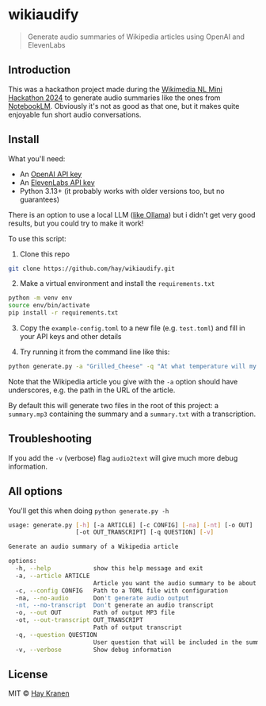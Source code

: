 # wikiaudify
> Generate audio summaries of Wikipedia articles using OpenAI and ElevenLabs

## Introduction
This was a hackathon project made during the [Wikimedia NL Mini Hackathon 2024](https://nl.wikimedia.org/wiki/Mini_Hackathon_November_2024) to generate audio summaries like the ones from [NotebookLM](https://blog.google/technology/ai/notebooklm-audio-overviews/). Obviously it's not as good as that one, but it makes quite enjoyable fun short audio conversations.

## Install
What you'll need:
* An [OpenAI API key](https://openai.com/api/)
* An [ElevenLabs API key](https://elevenlabs.io/api)
* Python 3.13+ (it probably works with older versions too, but no guarantees)

There is an option to use a local LLM ([like Ollama](https://ollama.com/)) but i didn't get very good results, but you could try to make it work!

To use this script:
1. Clone this repo
```bash
git clone https://github.com/hay/wikiaudify.git
```

2. Make a virtual environment and install the `requirements.txt`
```bash
python -m venv env
source env/bin/activate
pip install -r requirements.txt
```

3. Copy the `example-config.toml` to a new file (e.g. `test.toml`) and fill in your API keys and other details

4. Try running it from the command line like this:
```bash
python generate.py -a "Grilled_Cheese" -q "At what temperature will my cheese melt?" -c test.toml
```

Note that the Wikipedia article you give with the `-a` option should have underscores, e.g. the path in the URL of the article.

By default this will generate two files in the root of this project: a `summary.mp3` containing the summary and a `summary.txt` with a transcription.

## Troubleshooting
If you add the `-v` (verbose) flag `audio2text` will give much more debug information.

## All options
You'll get this when doing `python generate.py -h`

```bash
usage: generate.py [-h] [-a ARTICLE] [-c CONFIG] [-na] [-nt] [-o OUT]
                   [-ot OUT_TRANSCRIPT] [-q QUESTION] [-v]

Generate an audio summary of a Wikipedia article

options:
  -h, --help            show this help message and exit
  -a, --article ARTICLE
                        Article you want the audio summary to be about
  -c, --config CONFIG   Path to a TOML file with configuration
  -na, --no-audio       Don't generate audio output
  -nt, --no-transcript  Don't generate an audio transcript
  -o, --out OUT         Path of output MP3 file
  -ot, --out-transcript OUT_TRANSCRIPT
                        Path of output transcript
  -q, --question QUESTION
                        User question that will be included in the summary
  -v, --verbose         Show debug information
```

## License
MIT &copy; [Hay Kranen](http://www.haykranen.nl)
